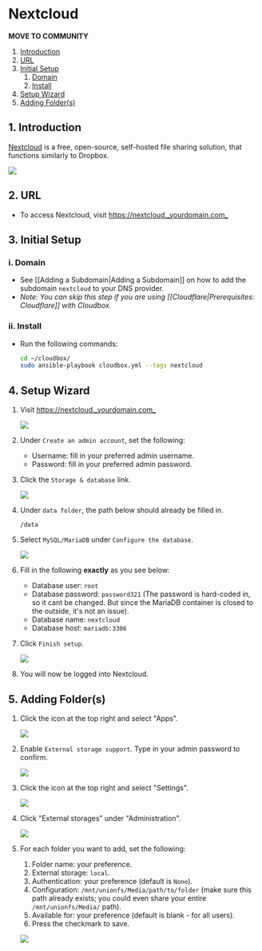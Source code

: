 # Nextcloud

**MOVE TO COMMUNITY**

1. [Introduction](extras-nextcloud.md#1-introduction)
2. [URL](extras-nextcloud.md#2-url)
3. [Initial Setup](extras-nextcloud.md#3-initial-setup)
   1. [Domain](extras-nextcloud.md#i-domain)
   2. [Install](extras-nextcloud.md#ii-install)
4. [Setup Wizard](extras-nextcloud.md#4-setup-wizard)
5. [Adding Folder\(s\)](extras-nextcloud.md#5-adding-folders)

## 1. Introduction

[Nextcloud](https://nextcloud.com) is a free, open-source, self-hosted file sharing solution, that functions similarly to Dropbox.

![](https://i.imgur.com/aIHp22i.png)

## 2. URL

* To access Nextcloud, visit [https://nextcloud.\_yourdomain.com\_](https://nextcloud._yourdomain.com_)

## 3. Initial Setup

### i. Domain

* See \[\[Adding a Subdomain\|Adding a Subdomain\]\] on how to add the subdomain `nextcloud` to your DNS provider.
* _Note: You can skip this step if you are using \[\[Cloudflare\|Prerequisites: Cloudflare\]\] with Cloudbox._

### ii. Install

* Run the following commands:

  ```bash
  cd ~/cloudbox/
  sudo ansible-playbook cloudbox.yml --tags nextcloud
  ```

## 4. Setup Wizard

1. Visit [https://nextcloud.\_yourdomain.com\_](https://nextcloud._yourdomain.com_)

   ![](https://i.imgur.com/akcVDEl.png)

2. Under `Create an admin account`, set the following:
   * Username: fill in your preferred admin username.
   * Password: fill in your preferred admin password.
3. Click the `Storage & database` link.

   ![](https://i.imgur.com/BRpV7i6.png)

4. Under `data folder`, the path below should already be filled in.

   ```text
   /data
   ```

5. Select `MySQL/MariaDB` under `Configure the database`.

   ![](https://i.imgur.com/Ck012rr.png)

6. Fill in the following **exactly** as you see below:
   * Database user: `root`
   * Database password: `password321` \(The password is hard-coded in, so it cant be changed. But since the MariaDB container is closed to the outside, it's not an issue\).
   * Database name: `nextcloud`
   * Database host: `mariadb:3306`
7. Click `Finish setup`.

   ![](https://i.imgur.com/jU8wOUD.png)

8. You will now be logged into Nextcloud.

## 5. Adding Folder\(s\)

1. Click the icon at the top right and select "Apps".

   ![](https://i.imgur.com/cHQUv1Z.png)

2. Enable `External storage support`. Type in your admin password to confirm.

   ![](https://i.imgur.com/2nKCBVt.png)

3. Click the icon at the top right and select "Settings".

   ![](https://i.imgur.com/c3vDcR7.png)

4. Click "External storages" under "Administration".

   ![](https://i.imgur.com/Gi7Lhxe.png)

5. For each folder you want to add, set the following:

   1. Folder name: your preference.
   2. External storage: `local`.
   3. Authentication: your preference \(default is `None`\).
   4. Configuration: `/mnt/unionfs/Media/path/to/folder` \(make sure this path already exists; you could even share your entire `/mnt/unionfs/Media/` path\).
   5. Available for: your preference \(default is blank - for all users\).
   6. Press the checkmark to save.

   ![](https://i.imgur.com/YCLJm5w.png)

